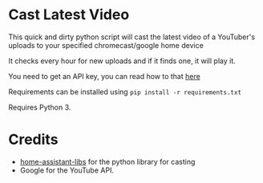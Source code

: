 
# Cast Latest Video

  

This quick and dirty python script will cast the latest video of a YouTuber's uploads to your specified chromecast/google home device

  

It checks every hour for new uploads and if it finds one, it will play it.

  

You need to get an API key, you can read how to that [here](https://developers.google.com/youtube/v3/quickstart/python) 

Requirements can be installed using ``pip install -r requirements.txt``

Requires Python 3.

# Credits

- [home-assistant-libs](https://github.com/home-assistant-libs) for the  python library for casting
- Google for the YouTube API.